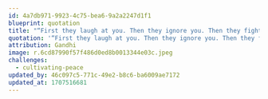 ```yaml
---
id: 4a7db971-9923-4c75-bea6-9a2a2247d1f1
blueprint: quotation
title: "“First they laugh at you. Then they ignore you. Then they fight you. Then you win.”\_\_\_\_\_\_\_\_\_\_\_Gandhi"
quotation: '“First they laugh at you. Then they ignore you. Then they fight you. Then you win.”'
attribution: Gandhi
image: r.6cd87990f57f486d0ed8b0013344e03c.jpeg
challenges:
  - cultivating-peace
updated_by: 46c097c5-771c-49e2-b8c6-ba6009ae7172
updated_at: 1707516681
---
```


